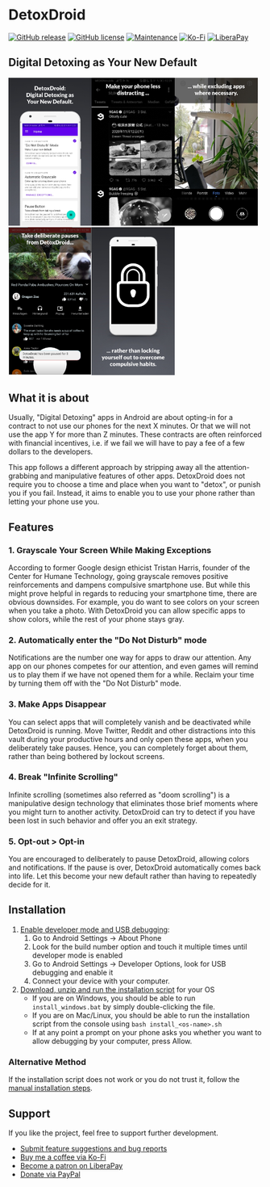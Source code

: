 # DetoxDroid

[![GitHub release](https://img.shields.io/github/release/flxapps/DetoxDroid.svg)](https://github.com/flxapps/DetoxDroid/releases/) [![GitHub license](https://img.shields.io/github/license/flxapps/DetoxDroid.svg)](https://github.com/flxapps/DetoxDroid/blob/master/LICENSE) [![Maintenance](https://img.shields.io/badge/Maintained%3F-yes-green.svg)](https://github.com/flxapps/DetoxDroid/graphs/commit-activity) [![Ko-Fi](https://img.shields.io/static/v1?label=Buy%20me%20a%20coffee&message=3%20EUR&color=red)](https://ko-fi.com/flxapps/3) [![LiberaPay](https://img.shields.io/liberapay/receives/DetoxDroid)](https://liberapay.com/DetoxDroid) 

## Digital Detoxing as Your New Default

<img src="/fastlane/metadata/android/en-US/images/phoneScreenshots/1.jpg" width="165" /><img src="/fastlane/metadata/android/en-US/images/phoneScreenshots/2.jpg" width="165" /><img src="/fastlane/metadata/android/en-US/images/phoneScreenshots/3.jpg" width="165" /><img src="/fastlane/metadata/android/en-US/images/phoneScreenshots/4.jpg" width="165" /><img src="/fastlane/metadata/android/en-US/images/phoneScreenshots/5.jpg" width="165" />

## What it is about

Usually, "Digital Detoxing" apps in Android are about opting-in for a contract to not use our phones for the next X minutes. Or that we will not use the app Y for more than Z minutes. These contracts are often reinforced with financial incentives, i.e. if we fail we will have to pay a fee of a few dollars to the developers.

This app follows a different approach by stripping away all the attention-grabbing and manipulative features of other apps. DetoxDroid does not require you to choose a time and place when you want to "detox", or punish you if you fail. Instead, it aims to enable you to use your phone rather than letting your phone use you.

## Features

### 1. Grayscale Your Screen While Making Exceptions
According to former Google design ethicist Tristan Harris, founder of the Center for Humane Technology, going grayscale removes positive reinforcements and dampens compulsive smartphone use. But while this might prove helpful in regards to reducing your smartphone time, there are obvious downsides. For example, you do want to see colors on your screen when you take a photo. With DetoxDroid you can allow specific apps to show colors, while the rest of your phone stays gray.

### 2. Automatically enter the "Do Not Disturb" mode
Notifications are the number one way for apps to draw our attention. Any app on our phones competes for our attention, and even games will remind us to play them if we have not opened them for a while. Reclaim your time by turning them off with the "Do Not Disturb" mode.

### 3. Make Apps Disappear
You can select apps that will completely vanish and be deactivated while DetoxDroid is running. Move Twitter, Reddit and other distractions into this vault during your productive hours and only open these apps, when you deliberately take pauses. Hence, you can completely forget about them, rather than being bothered by lockout screens.

### 4. Break "Infinite Scrolling"
Infinite scrolling (sometimes also referred as "doom scrolling") is a manipulative design technology that eliminates those brief moments where you might turn to another activity. DetoxDroid can try to detect if you have been lost in such behavior and offer you an exit strategy.

### 5. Opt-out > Opt-in
You are encouraged to deliberately to pause DetoxDroid, allowing colors and notifications. If the pause is over, DetoxDroid automatically comes back into life. Let this become your new default rather than having to repeatedly decide for it.

## Installation
1. [Enable developer mode and USB debugging](https://www.youtube.com/watch?v=0usgePpr8_Y):
    1. Go to Android Settings → About Phone
    2. Look for the build number option and touch it multiple times until developer mode is enabled
    3. Go to Android Settings → Developer Options, look for USB debugging and enable it
    4. Connect your device with your computer.
2. [Download, unzip and run the installation script](https://downgit.github.io/#/home?url=https://github.com/flxapps/DetoxDroid/tree/master/install) for your OS
    - If you are on Windows, you should be able to run `install_windows.bat` by simply double-clicking the file.
    - If you are on Mac/Linux, you should be able to run the installation script from the console using `bash install_<os-name>.sh`
    - If at any point a prompt on your phone asks you whether you want to allow debugging by your computer, press Allow.

### Alternative Method
If the installation script does not work or you do not trust it, follow the [manual installation steps](https://github.com/flxapps/DetoxDroid/wiki/Manual-Installation).

## Support
If you like the project, feel free to support further development.
- [Submit feature suggestions and bug reports](https://github.com/flxapps/DetoxDroid/issues/new)
- [Buy me a coffee via Ko-Fi](https://ko-fi.com/flxapps)
- [Become a patron on LiberaPay](https://liberapay.com/DetoxDroid/donate)
- [Donate via PayPal](https://www.paypal.com/donate/?cmd=_s-xclick&hosted_button_id=K6T2HPXE7HQBG)
